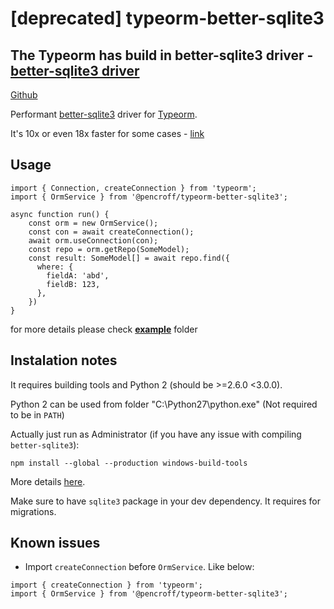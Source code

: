 # [deprecated] typeorm-better-sqlite3

## The Typeorm has build in better-sqlite3 driver - [better-sqlite3 driver](https://typeorm.io/#/connection-options/better-sqlite3-connection-options)

[Github](https://github.com/Pencroff/typeorm-better-sqlite3)

Performant [better-sqlite3](https://github.com/JoshuaWise/better-sqlite3) driver for [Typeorm](https://typeorm.io/#/).

It's 10x or even 18x faster for some cases - [link](https://github.com/JoshuaWise/better-sqlite3#how-other-libraries-compare)

## Usage

```
import { Connection, createConnection } from 'typeorm';
import { OrmService } from '@pencroff/typeorm-better-sqlite3';

async function run() {
    const orm = new OrmService();
    const con = await createConnection();
    await orm.useConnection(con);
    const repo = orm.getRepo(SomeModel);
    const result: SomeModel[] = await repo.find({
      where: {
        fieldA: 'abd',
        fieldB: 123,
      },
    })
}

```

for more details please check **[example](https://github.com/Pencroff/typeorm-better-sqlite3/tree/master/example)** folder

## Instalation notes

It requires building tools and Python 2 (should be >=2.6.0 <3.0.0).

Python 2 can be used from folder "C:\Python27\python.exe" (Not required to be in `PATH`)

Actually just run as Administrator (if you have any issue with compiling `better-sqlite3`):

```
npm install --global --production windows-build-tools
```

More details [here](https://github.com/nodejs/node-gyp#on-windows).

Make sure to have `sqlite3` package in your dev dependency. It requires for migrations.

## Known issues

* Import `createConnection` before `OrmService`. Like below:

```
import { createConnection } from 'typeorm';
import { OrmService } from '@pencroff/typeorm-better-sqlite3';
``` 

